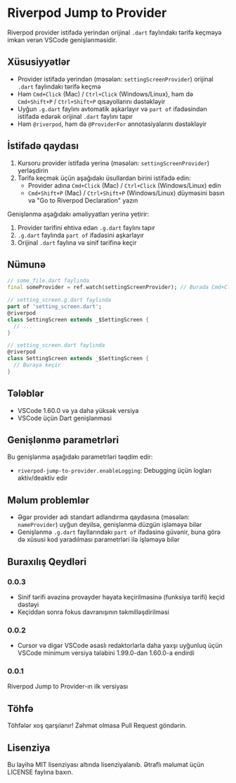 # Riverpod Jump to Provider

Riverpod provider istifadə yerindən orijinal `.dart` faylındakı tərifə keçməyə imkan verən VSCode genişlənməsidir.

## Xüsusiyyətlər

- Provider istifadə yerindən (məsələn: `settingScreenProvider`) orijinal `.dart` faylındakı tərifə keçmə
- Həm `Cmd+Click` (Mac) / `Ctrl+Click` (Windows/Linux), həm də `Cmd+Shift+P` / `Ctrl+Shift+P` qısayollarını dəstəkləyir
- Uyğun `.g.dart` faylını avtomatik aşkarlayır və `part of` ifadəsindən istifadə edərək orijinal `.dart` faylını tapır
- Həm `@riverpod`, həm də `@ProviderFor` annotasiyalarını dəstəkləyir

## İstifadə qaydası

1. Kursoru provider istifadə yerinə (məsələn: `settingScreenProvider`) yerləşdirin
2. Tərifə keçmək üçün aşağıdakı üsullardan birini istifadə edin:
   - Provider adına `Cmd+Click` (Mac) / `Ctrl+Click` (Windows/Linux) edin
   - `Cmd+Shift+P` (Mac) / `Ctrl+Shift+P` (Windows/Linux) düyməsini basın və "Go to Riverpod Declaration" yazın

Genişlənmə aşağıdakı əməliyyatları yerinə yetirir:
1. Provider tərifini ehtiva edən `.g.dart` faylını tapır
2. `.g.dart` faylında `part of` ifadəsini aşkarlayır
3. Orijinal `.dart` faylına və sinif tərifinə keçir

## Nümunə

```dart
// some_file.dart faylında
final someProvider = ref.watch(settingScreenProvider); // Burada Cmd+Click edin

// setting_screen.g.dart faylında
part of 'setting_screen.dart';
@riverpod
class SettingScreen extends _$SettingScreen {
  // ...
}

// setting_screen.dart faylında
@riverpod
class SettingScreen extends _$SettingScreen {
  // Buraya keçir
}
```

## Tələblər

- VSCode 1.60.0 və ya daha yüksək versiya
- VSCode üçün Dart genişlənməsi

## Genişlənmə parametrləri

Bu genişlənmə aşağıdakı parametrləri təqdim edir:

* `riverpod-jump-to-provider.enableLogging`: Debugging üçün logları aktiv/deaktiv edir

## Məlum problemlər

- Əgər provider adı standart adlandırma qaydasına (məsələn: `nameProvider`) uyğun deyilsə, genişlənmə düzgün işləməyə bilər
- Genişlənmə `.g.dart` fayllarındakı `part of` ifadəsinə güvənir, buna görə də xüsusi kod yaradılması parametrləri ilə işləməyə bilər

## Buraxılış Qeydləri

### 0.0.3

- Sinif tərifi əvəzinə provayder həyata keçirilməsinə (funksiya tərifi) keçid dəstəyi
- Keçiddən sonra fokus davranışının təkmilləşdirilməsi

### 0.0.2

- Cursor və digər VSCode əsaslı redaktorlarla daha yaxşı uyğunluq üçün VSCode minimum versiya tələbini 1.99.0-dan 1.60.0-a endirdi

### 0.0.1

Riverpod Jump to Provider-ın ilk versiyası

## Töhfə

Töhfələr xoş qarşılanır! Zəhmət olmasa Pull Request göndərin.

## Lisenziya

Bu layihə MIT lisenziyası altında lisenziyalanıb. Ətraflı məlumat üçün LICENSE faylına baxın. 